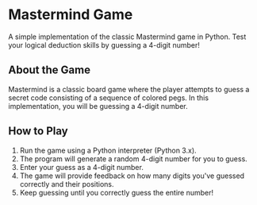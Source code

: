 # Mastermind Game

A simple implementation of the classic Mastermind game in Python. Test your logical deduction skills by guessing a 4-digit number!

## About the Game

Mastermind is a classic board game where the player attempts to guess a secret code consisting of a sequence of colored pegs. In this implementation, you will be guessing a 4-digit number.

## How to Play

1. Run the game using a Python interpreter (Python 3.x).
2. The program will generate a random 4-digit number for you to guess.
3. Enter your guess as a 4-digit number.
4. The game will provide feedback on how many digits you've guessed correctly and their positions.
5. Keep guessing until you correctly guess the entire number!
